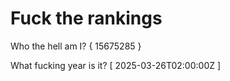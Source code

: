 # Fuck the rankings

Who the hell am I?
{ 15675285 }

What fucking year is it?
[ 2025-03-26T02:00:00Z ]
